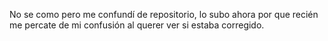 No se como pero me confundí de repositorio, lo subo ahora por que recién me percate de mi confusión al querer ver si estaba corregido. 
